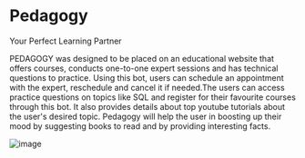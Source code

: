 # Pedagogy
Your Perfect Learning Partner

   PEDAGOGY was designed to be placed on an educational website that offers courses, conducts one-to-one expert sessions and has technical questions to practice. Using this bot, users can schedule an appointment with the expert, reschedule and cancel it if needed.The users can access practice questions on topics like SQL and register for their favourite courses through this bot. It also provides details about top youtube tutorials about the user's desired topic. Pedagogy will help the user in boosting up their mood by suggesting books to read and by providing interesting facts.


![image](https://user-images.githubusercontent.com/76595809/203378944-1860966c-4bc0-4426-96c5-f0ae23511eb8.png)

